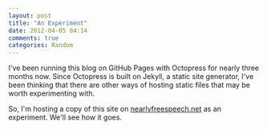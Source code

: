 ```yaml
---
layout: post
title: "An Experiment"
date: 2012-04-05 04:14
comments: true
categories: Random
---
```


I've been running this blog on GitHub Pages with Octopress for nearly three
months now. Since Octopress is built on Jekyll, a static site generator, I've
been thinking that there are other ways of hosting static files that may be
worth experimenting with.

So, I'm hosting a copy of this site on
[nearlyfreespeech.net](https://www.nearlyfreespeech.net/) as an experiment.
We'll see how it goes.

